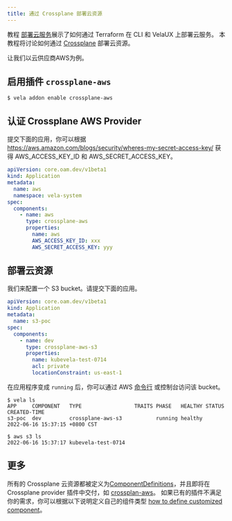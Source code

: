 ```yaml
---
title: 通过 Crossplane 部署云资源
---
```


教程 [部署云服务](../../../tutorials/consume-cloud-services)展示了如何通过 Terraform 在 CLI 和 VelaUX 上部署云服务。
本教程将讨论如何通过 [Crossplane](https://crossplane.io/) 部署云资源。

让我们以云供应商AWS为例。

## 启用插件 `crossplane-aws`

```shell
$ vela addon enable crossplane-aws
```

## 认证 Crossplane AWS Provider

提交下面的应用，你可以根据 https://aws.amazon.com/blogs/security/wheres-my-secret-access-key/ 获得 AWS_ACCESS_KEY_ID 和 AWS_SECRET_ACCESS_KEY。

```yaml
apiVersion: core.oam.dev/v1beta1
kind: Application
metadata:
  name: aws
  namespace: vela-system
spec:
  components:
    - name: aws
      type: crossplane-aws
      properties:
        name: aws
        AWS_ACCESS_KEY_ID: xxx
        AWS_SECRET_ACCESS_KEY: yyy

```

## 部署云资源

我们来配置一个 S3 bucket。请提交下面的应用。

```yaml
apiVersion: core.oam.dev/v1beta1
kind: Application
metadata:
  name: s3-poc
spec:
  components:
    - name: dev
      type: crossplane-aws-s3
      properties:
        name: kubevela-test-0714
        acl: private
        locationConstraint: us-east-1
```

在应用程序变成 `running` 后，你可以通过 AWS [命令行](https://aws.amazon.com/cli/?nc1=h_ls) 或控制台访问该 bucket。

```shell
$ vela ls
APP   	COMPONENT	TYPE  	             TRAITS	PHASE  	HEALTHY	STATUS	CREATED-TIME
s3-poc	dev      	crossplane-aws-s3	      	running	healthy	      	2022-06-16 15:37:15 +0800 CST

$ aws s3 ls
2022-06-16 15:37:17 kubevela-test-0714
```

## 更多

所有的 Crossplane 云资源都被定义为[ComponentDefinitions](../../../getting-started/definition)，并且即将在 Crossplane provider
插件中交付，如 [crossplan-aws](https://github.com/kubevela/catalog/tree/master/experimental/addons/crossplane-aws)。
如果已有的插件不满足你的需求，你可以根据以下说明定义自己的组件类型 [how to define customized component](../../../platform-engineers/components/custom-component)。
